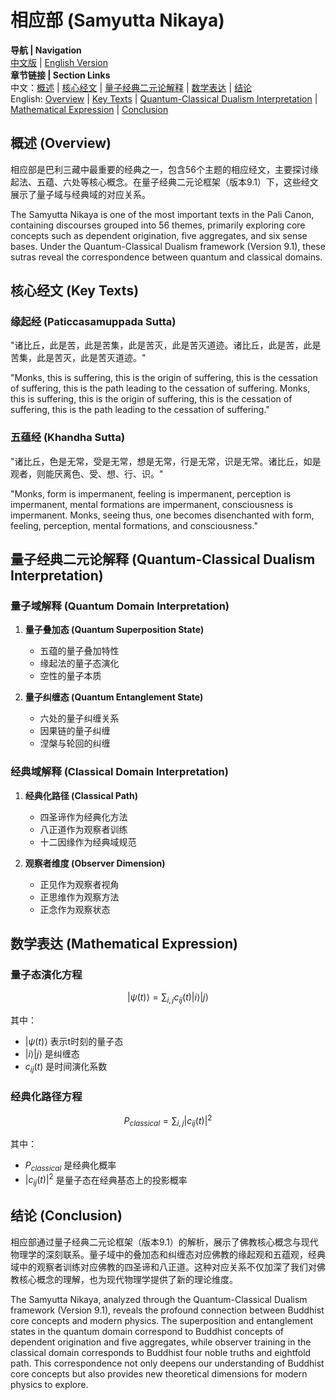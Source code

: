 # 相应部 (Samyutta Nikaya)

**导航 | Navigation**  
[中文版](#相应部解析) | [English Version](#samyutta-nikaya-analysis)  
**章节链接 | Section Links**  
中文：[概述](#概述-overview) | [核心经文](#核心经文-key-texts) | [量子经典二元论解释](#量子经典二元论解释-quantum-classical-dualism-interpretation) | [数学表达](#数学表达-mathematical-expression) | [结论](#结论-conclusion)  
English: [Overview](#概述-overview) | [Key Texts](#核心经文-key-texts) | [Quantum-Classical Dualism Interpretation](#量子经典二元论解释-quantum-classical-dualism-interpretation) | [Mathematical Expression](#数学表达-mathematical-expression) | [Conclusion](#结论-conclusion)

## 概述 (Overview)

相应部是巴利三藏中最重要的经典之一，包含56个主题的相应经文，主要探讨缘起法、五蕴、六处等核心概念。在量子经典二元论框架（版本9.1）下，这些经文展示了量子域与经典域的对应关系。

The Samyutta Nikaya is one of the most important texts in the Pali Canon, containing discourses grouped into 56 themes, primarily exploring core concepts such as dependent origination, five aggregates, and six sense bases. Under the Quantum-Classical Dualism framework (Version 9.1), these sutras reveal the correspondence between quantum and classical domains.

## 核心经文 (Key Texts)

### 缘起经 (Paticcasamuppada Sutta)
"诸比丘，此是苦，此是苦集，此是苦灭，此是苦灭道迹。诸比丘，此是苦，此是苦集，此是苦灭，此是苦灭道迹。"

"Monks, this is suffering, this is the origin of suffering, this is the cessation of suffering, this is the path leading to the cessation of suffering. Monks, this is suffering, this is the origin of suffering, this is the cessation of suffering, this is the path leading to the cessation of suffering."

### 五蕴经 (Khandha Sutta)
"诸比丘，色是无常，受是无常，想是无常，行是无常，识是无常。诸比丘，如是观者，则能厌离色、受、想、行、识。"

"Monks, form is impermanent, feeling is impermanent, perception is impermanent, mental formations are impermanent, consciousness is impermanent. Monks, seeing thus, one becomes disenchanted with form, feeling, perception, mental formations, and consciousness."

## 量子经典二元论解释 (Quantum-Classical Dualism Interpretation)

### 量子域解释 (Quantum Domain Interpretation)
1. **量子叠加态 (Quantum Superposition State)**
   - 五蕴的量子叠加特性
   - 缘起法的量子态演化
   - 空性的量子本质

2. **量子纠缠态 (Quantum Entanglement State)**
   - 六处的量子纠缠关系
   - 因果链的量子纠缠
   - 涅槃与轮回的纠缠

### 经典域解释 (Classical Domain Interpretation)
1. **经典化路径 (Classical Path)**
   - 四圣谛作为经典化方法
   - 八正道作为观察者训练
   - 十二因缘作为经典域规范

2. **观察者维度 (Observer Dimension)**
   - 正见作为观察者视角
   - 正思维作为观察方法
   - 正念作为观察状态

## 数学表达 (Mathematical Expression)

### 量子态演化方程
$$
|\psi(t)\rangle = \sum_{i,j} c_{ij}(t)|i\rangle|j\rangle
$$

其中：
- $|\psi(t)\rangle$ 表示t时刻的量子态
- $|i\rangle|j\rangle$ 是纠缠态
- $c_{ij}(t)$ 是时间演化系数

### 经典化路径方程
$$
P_{classical} = \sum_{i,j} |c_{ij}(t)|^2
$$

其中：
- $P_{classical}$ 是经典化概率
- $|c_{ij}(t)|^2$ 是量子态在经典基态上的投影概率

## 结论 (Conclusion)

相应部通过量子经典二元论框架（版本9.1）的解析，展示了佛教核心概念与现代物理学的深刻联系。量子域中的叠加态和纠缠态对应佛教的缘起观和五蕴观，经典域中的观察者训练对应佛教的四圣谛和八正道。这种对应关系不仅加深了我们对佛教核心概念的理解，也为现代物理学提供了新的理论维度。

The Samyutta Nikaya, analyzed through the Quantum-Classical Dualism framework (Version 9.1), reveals the profound connection between Buddhist core concepts and modern physics. The superposition and entanglement states in the quantum domain correspond to Buddhist concepts of dependent origination and five aggregates, while observer training in the classical domain corresponds to Buddhist four noble truths and eightfold path. This correspondence not only deepens our understanding of Buddhist core concepts but also provides new theoretical dimensions for modern physics to explore. 